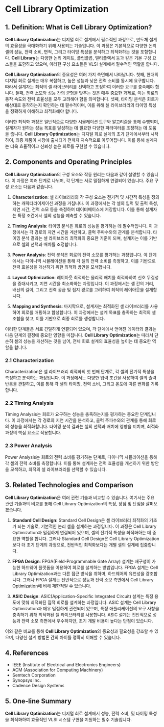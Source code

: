 # Cell Library Optimization

## 1. Definition: What is **Cell Library Optimization**?
**Cell Library Optimization**는 디지털 회로 설계에서 필수적인 과정으로, 반도체 설계의 효율성을 극대화하기 위해 사용되는 기술입니다. 이 과정은 기본적으로 다양한 논리 셀의 성능, 전력 소비, 면적, 그리고 타이밍 특성을 분석하고 최적화하는 것을 포함합니다. **Cell Library**는 다양한 논리 게이트, 플립플롭, 멀티플렉서 등과 같은 기본 구성 요소들을 포함하고 있으며, 이러한 구성 요소들은 VLSI 설계에서 필수적인 역할을 합니다.

**Cell Library Optimization**의 중요성은 여러 가지 측면에서 나타납니다. 첫째, 현대의 디지털 회로 설계는 매우 복잡하고, 높은 성능과 낮은 전력 소비를 동시에 요구합니다. 따라서 설계자는 최적의 셀 라이브러리를 선택하고 조정하여 이러한 요구를 충족해야 합니다. 둘째, 전력 소모와 성능 간의 균형을 맞추는 것은 매우 중요한 과제로, 이는 회로의 동작 속도와 전력 효율성을 모두 고려해야 함을 의미합니다. 셋째, 타이밍 분석은 회로가 예상대로 동작하는지 확인하는 데 필수적이며, 이를 위해 셀 라이브러리의 타이밍 특성을 정확하게 이해하고 최적화해야 합니다.

이러한 최적화 과정은 일반적으로 다양한 시뮬레이션 도구와 알고리즘을 통해 수행되며, 설계자가 원하는 성능 목표를 달성하는 데 필요한 다양한 파라미터를 조정하는 데 도움을 줍니다. **Cell Library Optimization**는 디지털 회로 설계의 초기 단계에서부터 시작하여, 최종 제품이 시장에 출시되기 전까지 지속적으로 이루어집니다. 이를 통해 설계자는 더욱 효율적이고 신뢰성 높은 회로를 구현할 수 있습니다.

## 2. Components and Operating Principles
**Cell Library Optimization**의 구성 요소와 작동 원리는 다음과 같이 설명할 수 있습니다. 이 과정은 여러 단계로 나뉘며, 각 단계는 서로 밀접하게 연결되어 있습니다. 주요 구성 요소는 다음과 같습니다.

1. **Characterization**: 셀 라이브러리의 각 구성 요소는 전기적 및 시간적 특성을 정의하는 캐릭터라이제이션 과정을 거칩니다. 이 과정에서는 각 셀의 입력 및 출력 특성, 지연 시간, 전력 소모 등을 측정하여 데이터베이스에 저장합니다. 이를 통해 설계자는 특정 조건에서 셀의 성능을 예측할 수 있습니다.

2. **Timing Analysis**: 타이밍 분석은 회로의 성능을 평가하는 데 필수적입니다. 이 과정에서는 각 경로의 지연 시간을 계산하고, 클럭 주파수와의 관계를 분석합니다. 타이밍 분석 결과는 셀 라이브러리 최적화의 중요한 기준이 되며, 설계자는 이를 기반으로 셀의 선택과 배치를 조정합니다.

3. **Power Analysis**: 전력 분석은 회로의 전력 소모를 평가하는 과정입니다. 이 단계에서는 다이나믹 시뮬레이션을 통해 각 셀의 전력 소비를 측정하고, 이를 기반으로 전력 효율성을 개선하기 위한 최적화 방안을 모색합니다.

4. **Layout Optimization**: 레이아웃 최적화는 물리적 배치를 최적화하여 신호 무결성을 증대시키고, 지연 시간을 최소화하는 과정입니다. 이 과정에서는 셀 간의 거리, 배선의 길이, 그리고 전력 공급 및 접지 경로를 고려하여 최적의 레이아웃을 설계합니다.

5. **Mapping and Synthesis**: 마지막으로, 설계자는 최적화된 셀 라이브러리를 사용하여 회로를 매핑하고 합성합니다. 이 과정에서는 설계 목표를 충족하는 최적의 셀 조합을 찾고, 이를 기반으로 최종 회로를 생성합니다.

이러한 단계들은 서로 긴밀하게 연결되어 있으며, 각 단계에서 얻어진 데이터와 결과는 다음 단계의 결정에 중요한 영향을 미칩니다. **Cell Library Optimization**는 따라서 단순히 셀의 성능을 개선하는 것을 넘어, 전체 회로 설계의 효율성을 높이는 데 중요한 역할을 합니다.

### 2.1 Characterization
Characterization은 셀 라이브러리 최적화의 첫 번째 단계로, 각 셀의 전기적 특성을 측정하고 분석하는 과정입니다. 이 과정에서는 다양한 입력 조건을 사용하여 셀의 출력 반응을 관찰하고, 이를 통해 각 셀의 타이밍, 전력 소비, 그리고 온도에 따른 변화를 기록합니다.

### 2.2 Timing Analysis
Timing Analysis는 회로가 요구하는 성능을 충족하는지를 평가하는 중요한 단계입니다. 이 과정에서는 각 경로의 지연 시간을 분석하고, 클럭 주파수와의 관계를 통해 회로의 성능을 최적화합니다. 타이밍 분석 결과는 셀의 선택과 배치에 영향을 미치며, 최적화 과정의 핵심 요소로 작용합니다.

### 2.3 Power Analysis
Power Analysis는 회로의 전력 소비를 평가하는 단계로, 다이나믹 시뮬레이션을 통해 각 셀의 전력 소비를 측정합니다. 이를 통해 설계자는 전력 효율성을 개선하기 위한 방안을 모색하고, 최적의 셀 라이브러리를 선택할 수 있습니다.

## 3. Related Technologies and Comparison
**Cell Library Optimization**은 여러 관련 기술과 비교할 수 있습니다. 여기서는 주요 관련 기술과의 비교를 통해 Cell Library Optimization의 특징, 장점 및 단점을 살펴보겠습니다.

1. **Standard Cell Design**: Standard Cell Design은 셀 라이브러리 최적화의 기초가 되는 기술로, 기본적인 논리 셀을 설계하는 과정입니다. 이 과정은 Cell Library Optimization과 밀접하게 연결되어 있으며, 셀의 전기적 특성을 최적화하는 데 중요한 역할을 합니다. 그러나 Standard Cell Design은 Cell Library Optimization보다 더 초기 단계의 과정으로, 전반적인 최적화보다는 개별 셀의 설계에 집중합니다.

2. **FPGA Design**: FPGA(Field-Programmable Gate Array) 설계는 재구성이 가능한 하드웨어 플랫폼을 이용하여 회로를 설계하는 방법입니다. FPGA 설계는 Cell Library Optimization과는 다른 접근 방식을 취하며, 하드웨어의 유연성을 강조합니다. 그러나 FPGA 설계는 전반적으로 성능과 전력 소모 측면에서 Cell Library Optimization에 비해 제한적일 수 있습니다.

3. **ASIC Design**: ASIC(Application-Specific Integrated Circuit) 설계는 특정 용도에 맞춰 최적화된 집적 회로를 설계하는 과정입니다. ASIC 설계는 Cell Library Optimization과 매우 밀접하게 관련되어 있으며, 특정 애플리케이션의 요구 사항을 충족하기 위해 최적화된 셀 라이브러리를 사용합니다. ASIC 설계는 전반적으로 성능과 전력 소모 측면에서 우수하지만, 초기 개발 비용이 높다는 단점이 있습니다.

이와 같은 비교를 통해 **Cell Library Optimization**의 중요성과 필요성을 강조할 수 있으며, 다양한 설계 방법론 간의 차이를 명확히 이해할 수 있습니다.

## 4. References
- IEEE (Institute of Electrical and Electronics Engineers)
- ACM (Association for Computing Machinery)
- Semtech Corporation
- Synopsys Inc.
- Cadence Design Systems

## 5. One-line Summary
**Cell Library Optimization**는 디지털 회로 설계에서 성능, 전력 소비, 및 타이밍 특성을 최적화하여 효율적인 VLSI 시스템 구현을 지원하는 필수 기술입니다.